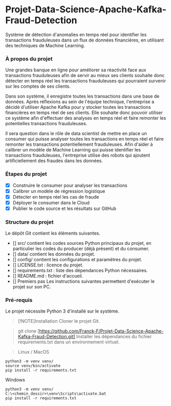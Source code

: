 # Projet-Data-Science-Apache-Kafka-Fraud-Detection
Système de détection d'anomalies en temps réel pour identifier les transactions frauduleuses dans un flux de données financières, en utilisant des techniques de Machine Learning.

### À propos du projet
Une grandes banque en ligne pour améliorer sa réactivité face aux transactions frauduleuses afin de servir au mieux ses clients souhaite donc détecter en temps réel les transactions frauduleuses qui pourraient survenir sur les comptes de ses clients.

Dans son système, il enregistre toutes les transactions dans une base de données. Après réflexions au sein de l'équipe technique, l'entreprise a décidé d'utiliser Apache Kafka pour y stocker toutes les transactions financières en temps réel de ses clients. Elle souhaite donc pouvoir utiliser ce système afin d'effectuer des analyses en temps réel et faire remonter les potentielles transactions frauduleuses.

Il sera question dans le rôle de data scientist de mettre en place un consumer qui puisse analyser toutes les transactions en temps réel et faire remonter les transactions potentiellement frauduleuses. Afin d'aider à calibrer un modèle de Machine Learning qui puisse identifier les transactions frauduleuses, l'entreprise utilise des robots qui ajoutent artificiellement des fraudes dans les données.

### Étapes du projet
 - [x] Construire le consumer pour analyser les transactions
 - [x] Calibrer un modèle de régression logistique
 - [x] Détecter en temps réel les cas de fraude
 - [x] Déployer le consumer dans le Cloud
 - [x] Publier le code source et les résultats sur GitHub

### Structure du projet
Le dépôt Git contient les éléments suivantes.

- [] src/ contient les codes sources Python principaux du projet, en particulier les codes du producer (déjà présent) et du consumer.
- [] data/ contient les données du projet.
- [] config/ contient les configurations et paramètres du projet.
- [] LICENSE.txt : licence du projet.
- [] requirements.txt : liste des dépendances Python nécessaires.
- [] README.md : fichier d'accueil.
- [] Premiers pas
Les instructions suivantes permettent d'exécuter le projet sur son PC.

### Pré-requis
Le projet nécessite Python 3 d'installé sur le système.

>[!NOTE]Installation
> Cloner le projet Git.

> git clone [https://github.com/Franck-F/Projet-Data-Science-Apache-Kafka-Fraud-Detection.git]
> Installer les dépendances du fichier requirements.txt dans un environnement virtuel.

> Linux / MacOS
```
python3 -m venv venv/
source venv/bin/activate
pip install -r requirements.txt
```
Windows
```
python3 -m venv venv/
C:\<chemin_dossir>\venv\Scripts\activate.bat
pip install -r requirements.txt
```
